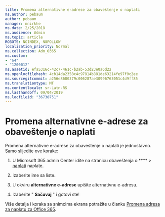 ```yaml
---
title: Promena alternativne e-adrese za obaveštenje o naplati
ms.author: pebaum
author: pebaum
manager: mnirkhe
ms.date: 2/25/2018
ms.audience: Admin
ms.topic: article
ROBOTS: NOINDEX, NOFOLLOW
localization_priority: Normal
ms.collection: Adm_O365
ms.custom:
- "64"
- "1200012"
ms.assetid: efa5316c-42c7-461c-b2ab-53d23e0a6d22
ms.openlocfilehash: 4cb14da2358c4c97814b881de63214fe97f0c2ee
ms.sourcegitcommit: a256e8680379c006287ae30996763051c4d9ff85
ms.translationtype: MT
ms.contentlocale: sr-Latn-RS
ms.lasthandoff: 09/04/2019
ms.locfileid: "36738751"
---
```

# <a name="change-the-alternate-email-address-for-billing-notification"></a>Promena alternativne e-adrese za obaveštenje o naplati

Promena alternativne e-adrese za obaveštenje o naplati je jednostavno. Samo slijedite ove korake:
  
1. U Microsoft 365 admin Center idite na stranicu obaveštenja o **** \> [naplati](https://go.microsoft.com/fwlink/p/?linkid=853212) naplate.  

2. Izaberite ime sa liste.

3. U okviru **alternativne e-adrese** upišite alternativnu e-adresu.

4. Izaberite " **Sačuvaj** " i gotovi ste!

Više detalja i koraka sa snimcima ekrana potražite u članku [Promena adresa za naplatu za Office 365](https://docs.microsoft.com/office365/admin/subscriptions-and-billing/change-your-billing-addresses).
  